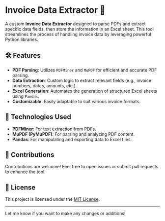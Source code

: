 # Invoice Data Extractor 🧾

A custom **Invoice Data Extractor** designed to parse PDFs and extract specific data fields, then store the information in an Excel sheet. This tool streamlines the process of handling invoice data by leveraging powerful Python libraries.

## 🛠 Features

- **PDF Parsing**: Utilizes `PDFMiner` and `MuPDF` for efficient and accurate PDF parsing.
- **Data Extraction**: Custom logic to extract relevant fields (e.g., invoice numbers, dates, amounts, etc.).
- **Excel Generation**: Automates the generation of structured Excel sheets using `Pandas`.
- **Customizable**: Easily adaptable to suit various invoice formats.

## 🚀 Technologies Used

- **PDFMiner**: For text extraction from PDFs.
- **MuPDF (PyMuPDF)**: For parsing and analyzing PDF content.
- **Pandas**: For manipulating and exporting data to Excel files.

## 🤝 Contributions

Contributions are welcome! Feel free to open issues or submit pull requests to enhance the tool.

## 📜 License

This project is licensed under the [MIT License](LICENSE).

---

Let me know if you want to make any changes or additions!
